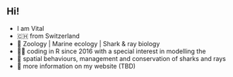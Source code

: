 ## Hi!

- I am Vital
- 🇨🇭 from Switzerland
- 🔬 Zoology | Marine ecology | Shark & ray biology
- :man_technologist: coding in R since 2016 with a special interest in modelling the
- :shark: spatial behaviours, management and conservation of sharks and rays
- 💬 more information on my website (TBD)


<!--
**vheim/vheim** is a ✨ _special_ ✨ repository because its `README.md` (this file) appears on your GitHub profile.

Here are some ideas to get you started:

- 🔭 I’m currently working on ...
- 🌱 I’m currently learning ...
- 👯 I’m looking to collaborate on ...
- 🤔 I’m looking for help with ...
- 💬 Ask me about ...
- 📫 How to reach me: ...
- 😄 Pronouns: ...
- ⚡ Fun fact: ...
-->

